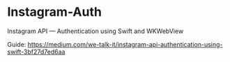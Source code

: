 # Instagram-Auth

Instagram API — Authentication using Swift and WKWebView


Guide: https://medium.com/we-talk-it/instagram-api-authentication-using-swift-3bf27d7ed6aa
